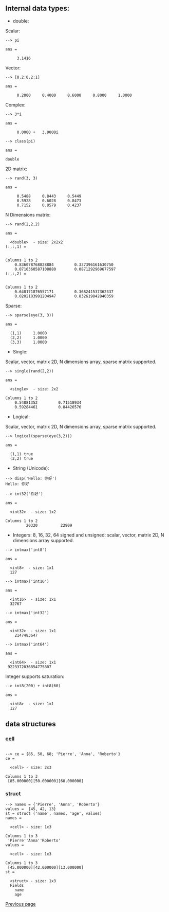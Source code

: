 ## Internal data types:
  - double:

Scalar:

```
--> pi

ans =

     3.1416
```

Vector:

```
--> [0.2:0.2:1]

ans =

     0.2000     0.4000     0.6000     0.8000     1.0000  
```

Complex:

```
--> 3*i

ans =

     0.0000 +   3.0000i
```

```
--> class(pi)

ans =

double
```

2D matrix:

```
--> rand(3, 3)

ans =

     0.5488     0.8443     0.5449  
     0.5928     0.6028     0.8473  
     0.7152     0.8579     0.4237 
```

N Dimensions matrix:

```
--> rand(2,2,2)

ans =

  <double>  - size: 2x2x2
(:,:,1) =


Columns 1 to 2
    0.836078768828884         0.337396161630750      
    0.0710360587108880        0.0871292969677597     
(:,:,2) =


Columns 1 to 2
    0.648171876557171         0.368241537362337      
    0.0202183991204947        0.832619842840359    
```

Sparse:

```
--> sparse(eye(3, 3))

ans =

  (1,1)     1.0000
  (2,2)     1.0000
  (3,3)     1.0000
```

  - Single:

Scalar, vector, matrix 2D, N dimensions array, sparse matrix supported.

```
--> single(rand(2,2))

ans =

  <single>  - size: 2x2

Columns 1 to 2
    0.54881352         0.71518934      
    0.59284461         0.84426576      
```

  - Logical:
  
Scalar, vector, matrix 2D, N dimensions array, sparse matrix supported.

```
--> logical(sparse(eye(3,2)))

ans =

  (1,1) true
  (2,2) true
```

  - String (Unicode):

```
--> disp('Hello: 你好')
Hello: 你好
```

```
--> int32('你好')

ans =

  <int32>  - size: 1x2

Columns 1 to 2
         20320          22909  
```

  - Integers: 8, 16, 32, 64 signed and unsigned: scalar, vector, matrix 2D, N dimensions array supported.

```
--> intmax('int8')

ans =

  <int8>  - size: 1x1
  127  

--> intmax('int16')

ans =

  <int16>  - size: 1x1
  32767  

--> intmax('int32')

ans =

  <int32>  - size: 1x1
    2147483647  

--> intmax('int64')

ans =

  <int64>  - size: 1x1
 9223372036854775807  
```

Integer supports saturation:

```
--> int8(200) + int8(60)

ans =

  <int8>  - size: 1x1
  127  
```


## data structures

### [cell](https://nelson-numerical-software.github.io/nelson-website/help/en_US/cell.html)

```

--> ce = {85, 50, 68; 'Pierre', 'Anna', 'Roberto'}
ce =

  <cell> - size: 2x3

Columns 1 to 3
 [85.000000][50.000000][68.000000]
```

### [struct](https://nelson-numerical-software.github.io/nelson-website/help/en_US/struct.html)

```
--> names = {'Pierre', 'Anna', 'Roberto'}
values =  {45, 42, 13}
st = struct ('name', names, 'age', values)
names =

  <cell> - size: 1x3

Columns 1 to 3
 'Pierre''Anna''Roberto'
values =

  <cell> - size: 1x3

Columns 1 to 3
 [45.000000][42.000000][13.000000]
st =

  <struct> - size: 1x3
  Fields
    name
    age
```

[Previous page](FEATURES.md)
